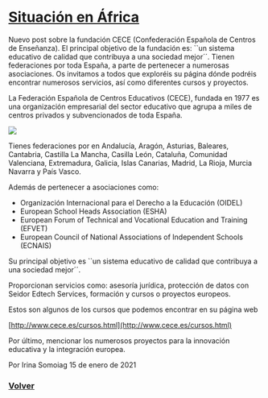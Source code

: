 # [Situación en África](https://javier-dlap.github.io/EducacionDeCalidad/pages/Cece)

Nuevo post sobre la fundación CECE (Confederación Española de Centros de Enseñanza). El principal objetivo de la fundación es: ``un sistema educativo de calidad que contribuya a una sociedad mejor´´.
Tienen federaciones por toda España, a parte de pertenecer a numerosas asociaciones.
Os invitamos a todos que exploréis su página dónde podréis encontrar numerosos servicios, así como diferentes cursos y proyectos.

La Federación Española de Centros Educativos (CECE), fundada en 1977 es una organización empresarial del sector educativo que agrupa a miles de centros privados y subvencionados de toda España.

![](https://javier-dlap.github.io/EducacionDeCalidad/images/CECE.png)

Tienes federaciones por en Andalucía, Aragón, Asturias, Baleares, Cantabria, Castilla La Mancha, Casilla León, Cataluña, Comunidad Valenciana, Extremadura, Galicia, Islas Canarias, Madrid, La Rioja, Murcia Navarra y País Vasco.

Además de pertenecer a asociaciones como:
* Organización Internacional para el Derecho a la Educación (OIDEL)
* European School Heads Association (ESHA)
* European Forum of Technical and Vocational Education and Training (EFVET)
* European Council of National Associations of Independent Schools (ECNAIS)

Su principal objetivo es ``un sistema educativo de calidad que contribuya a una sociedad mejor´´.

Proporcionan servicios como: asesoría jurídica, protección de datos con Seidor Edtech Services, formación y cursos o proyectos europeos.

Estos son algunos de los cursos que podemos encontrar en su página web

[http://www.cece.es/cursos.html](http://www.cece.es/cursos.html)

Por último, mencionar los numerosos proyectos para la innovación educativa y la integración europea.



Por Irina Somoiag 15 de enero de 2021

### [Volver](https://javier-dlap.github.io/EducacionDeCalidad/) 